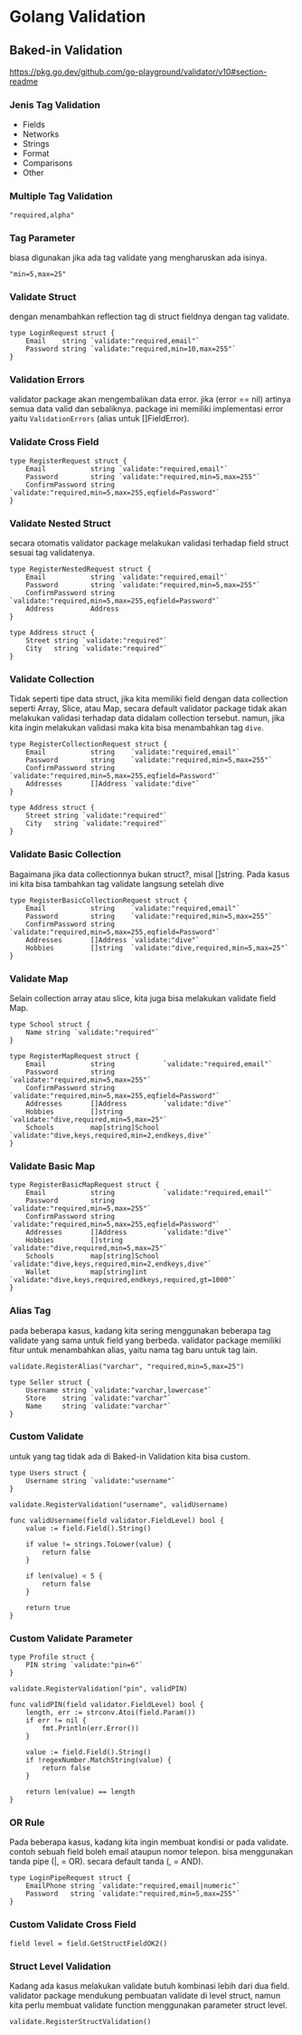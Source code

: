 # Golang Validation

## Baked-in Validation
https://pkg.go.dev/github.com/go-playground/validator/v10#section-readme

### Jenis Tag Validation
- Fields
- Networks
- Strings
- Format
- Comparisons
- Other

### Multiple Tag Validation
```
"required,alpha"
```

### Tag Parameter
biasa digunakan jika ada tag validate yang mengharuskan ada isinya.
```
"min=5,max=25"
```

### Validate Struct
dengan menambahkan reflection tag di struct fieldnya dengan tag validate.
```
type LoginRequest struct {
	Email    string `validate:"required,email"`
	Password string `validate:"required,min=10,max=255"`
}
```

### Validation Errors
validator package akan mengembalikan data error. jika (error == nil) artinya semua data valid dan sebaliknya.
package ini memiliki implementasi error yaitu `ValidationErrors` (alias untuk []FieldError).

### Validate Cross Field
```
type RegisterRequest struct {
	Email           string `validate:"required,email"`
	Password        string `validate:"required,min=5,max=255"`
	ConfirmPassword string `validate:"required,min=5,max=255,eqfield=Password"`
}
```

### Validate Nested Struct
secara otomatis validator package melakukan validasi terhadap field struct sesuai tag validatenya.
```
type RegisterNestedRequest struct {
	Email           string `validate:"required,email"`
	Password        string `validate:"required,min=5,max=255"`
	ConfirmPassword string `validate:"required,min=5,max=255,eqfield=Password"`
	Address         Address
}

type Address struct {
	Street string `validate:"required"`
	City   string `validate:"required"`
}
```

### Validate Collection
Tidak seperti tipe data struct, jika kita memiliki field dengan data collection seperti Array, Slice, atau Map, secara default validator package tidak akan melakukan validasi terhadap data didalam collection tersebut. namun, jika kita ingin melakukan validasi maka kita bisa menambahkan tag `dive`.
```
type RegisterCollectionRequest struct {
	Email           string    `validate:"required,email"`
	Password        string    `validate:"required,min=5,max=255"`
	ConfirmPassword string    `validate:"required,min=5,max=255,eqfield=Password"`
	Addresses       []Address `validate:"dive"`
}

type Address struct {
	Street string `validate:"required"`
	City   string `validate:"required"`
}
```

### Validate Basic Collection
Bagaimana jika data collectionnya bukan struct?, misal []string. Pada kasus ini kita bisa tambahkan tag validate langsung setelah dive

```
type RegisterBasicCollectionRequest struct {
	Email           string    `validate:"required,email"`
	Password        string    `validate:"required,min=5,max=255"`
	ConfirmPassword string    `validate:"required,min=5,max=255,eqfield=Password"`
	Addresses       []Address `validate:"dive"`
	Hobbies         []string  `validate:"dive,required,min=5,max=25"`
}
```

### Validate Map
Selain collection array atau slice, kita juga bisa melakukan validate field Map.
```
type School struct {
	Name string `validate:"required"`
}

type RegisterMapRequest struct {
	Email           string            `validate:"required,email"`
	Password        string            `validate:"required,min=5,max=255"`
	ConfirmPassword string            `validate:"required,min=5,max=255,eqfield=Password"`
	Addresses       []Address         `validate:"dive"`
	Hobbies         []string          `validate:"dive,required,min=5,max=25"`
	Schools         map[string]School `validate:"dive,keys,required,min=2,endkeys,dive"`
}
```
### Validate Basic Map
```
type RegisterBasicMapRequest struct {
	Email           string            `validate:"required,email"`
	Password        string            `validate:"required,min=5,max=255"`
	ConfirmPassword string            `validate:"required,min=5,max=255,eqfield=Password"`
	Addresses       []Address         `validate:"dive"`
	Hobbies         []string          `validate:"dive,required,min=5,max=25"`
	Schools         map[string]School `validate:"dive,keys,required,min=2,endkeys,dive"`
	Wallet          map[string]int    `validate:"dive,keys,required,endkeys,required,gt=1000"`
}
```

### Alias Tag
pada beberapa kasus, kadang kita sering menggunakan beberapa tag validate yang sama untuk field yang berbeda. validator package memiliki fitur untuk menambahkan alias, yaitu nama tag baru untuk tag lain.
```
validate.RegisterAlias("varchar", "required,min=5,max=25")

type Seller struct {
	Username string `validate:"varchar,lowercase"`
	Store    string `validate:"varchar"`
	Name     string `validate:"varchar"`
}
```

### Custom Validate
untuk yang tag tidak ada di Baked-in Validation kita bisa custom.
```
type Users struct {
	Username string `validate:"username"`
}

validate.RegisterValidation("username", validUsername)

func validUsername(field validator.FieldLevel) bool {
	value := field.Field().String()

	if value != strings.ToLower(value) {
		return false
	}

	if len(value) < 5 {
		return false
	}

	return true
}
```

### Custom Validate Parameter
```
type Profile struct {
	PIN string `validate:"pin=6"`
}

validate.RegisterValidation("pin", validPIN)

func validPIN(field validator.FieldLevel) bool {
	length, err := strconv.Atoi(field.Param())
	if err != nil {
		fmt.Println(err.Error())
	}

	value := field.Field().String()
	if !regexNumber.MatchString(value) {
		return false
	}

	return len(value) == length
}
```

### OR Rule
Pada beberapa kasus, kadang kita ingin membuat kondisi or pada validate. contoh sebuah field boleh email ataupun nomor telepon.
bisa menggunakan tanda pipe (|, = OR). secara default tanda (, = AND).

```
type LoginPipeRequest struct {
	EmailPhone string `validate:"required,email|numeric"`
	Password   string `validate:"required,min=5,max=255"`
}
```

### Custom Validate Cross Field
```
field level = field.GetStructFieldOK2()
```

### Struct Level Validation
Kadang ada kasus melakukan validate butuh kombinasi lebih dari dua field. validator package mendukung pembuatan validate di level struct, namun kita perlu membuat validate function menggunakan parameter struct level.

```
validate.RegisterStructValidation()
```